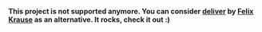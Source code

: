 **This project is not supported anymore. You can consider [deliver](https://github.com/KrauseFx/deliver) by [Felix Krause](https://twitter.com/KrauseFx/) as an alternative. It rocks, check it out :)**
